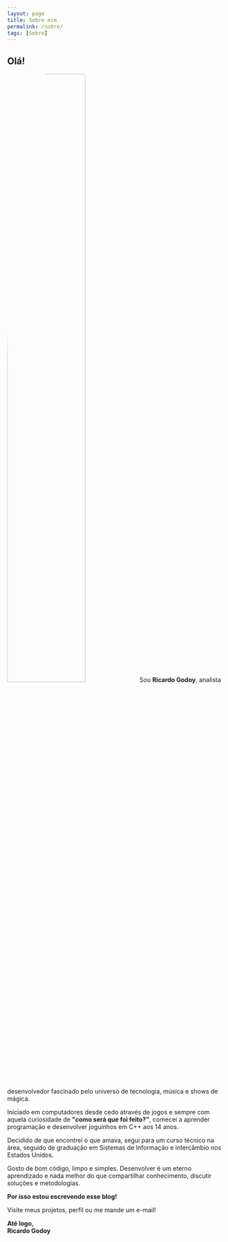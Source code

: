 ```yaml
---
layout: page
title: Sobre mim
permalink: /sobre/
tags: [Sobre]
---
```


<h2>Olá!</h2>

<p>
<img src="{{ site.baseurl }}/assets/img/rg.jpg" width="60%" class="right" style="border-radius: 30%">
Sou <b>Ricardo Godoy</b>, analista desenvolvedor fascinado pelo universo de tecnologia, música e shows de mágica.
</p>

Iniciado em computadores desde cedo através de jogos e sempre com aquela curiosidade de <b>"como será que foi feito?"</b>, comecei a aprender programação e desenvolver joguinhos em C++ aos 14 anos.

Decidido de que encontrei o que amava, segui para um curso técnico na área, seguido de graduação em Sistemas de Informação e intercâmbio nos Estados Unidos.

Gosto de bom código, limpo e simples. Desenvolver é um eterno aprendizado e nada melhor do que compartilhar conhecimento, discutir soluções e metodologias. 

<b>Por isso estou escrevendo esse blog!</b>

<!--Atualmente atuo como <i>Customer Solutions Engineer</i> no <b>[Google](https://google.com)</b> sempre buscando inovação e desafios!-->

Visite meus projetos, perfil ou me mande um e-mail!

<b>Até logo,
<br/>
Ricardo Godoy
</b>
